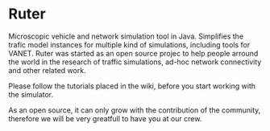 # Ruter
Microscopic vehicle and network simulation tool in Java. Simplifies the trafic model instances for multiple kind of simulations, including tools for VANET. Ruter was started as an open source projec to help people arround the world in the research of traffic simulations, ad-hoc network connectivity and other related work.

Please follow the tutorials placed in the wiki, before you start working with the simulator.

As an open source, it can only grow with the contribution of the community, therefore we will be very greatfull to have you at our crew.
